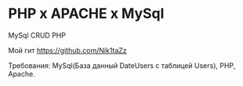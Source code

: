 # PHP x APACHE x MySql

MySql CRUD PHP

Мой гит https://github.com/Nik1taZz

Требования: MySql(База данный DateUsers c таблицей Users), PHP, Apache.

